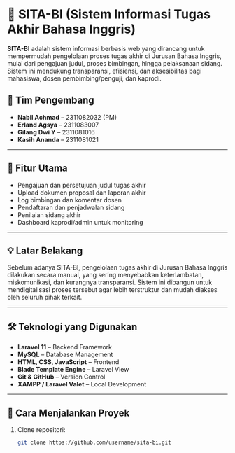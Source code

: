 # 📘 SITA-BI (Sistem Informasi Tugas Akhir Bahasa Inggris)

**SITA-BI** adalah sistem informasi berbasis web yang dirancang untuk mempermudah pengelolaan proses tugas akhir di Jurusan Bahasa Inggris, mulai dari pengajuan judul, proses bimbingan, hingga pelaksanaan sidang. Sistem ini mendukung transparansi, efisiensi, dan aksesibilitas bagi mahasiswa, dosen pembimbing/penguji, dan kaprodi.

## 👥 Tim Pengembang
- **Nabil Achmad** – 2311082032 (PM)
- **Erland Agsya** – 2311083007
- **Gilang Dwi Y** – 2311081016
- **Kasih Ananda** – 2311081021

---

## 📌 Fitur Utama
- Pengajuan dan persetujuan judul tugas akhir
- Upload dokumen proposal dan laporan akhir
- Log bimbingan dan komentar dosen
- Pendaftaran dan penjadwalan sidang
- Penilaian sidang akhir
- Dashboard kaprodi/admin untuk monitoring

---

## 💡 Latar Belakang
Sebelum adanya SITA-BI, pengelolaan tugas akhir di Jurusan Bahasa Inggris dilakukan secara manual, yang sering menyebabkan keterlambatan, miskomunikasi, dan kurangnya transparansi. Sistem ini dibangun untuk mendigitalisasi proses tersebut agar lebih terstruktur dan mudah diakses oleh seluruh pihak terkait.

---

## 🛠️ Teknologi yang Digunakan
- **Laravel 11** – Backend Framework
- **MySQL** – Database Management
- **HTML, CSS, JavaScript** – Frontend
- **Blade Template Engine** – Laravel View
- **Git & GitHub** – Version Control
- **XAMPP / Laravel Valet** – Local Development

---

## 🚀 Cara Menjalankan Proyek

1. Clone repositori:
   ```bash
   git clone https://github.com/username/sita-bi.git
